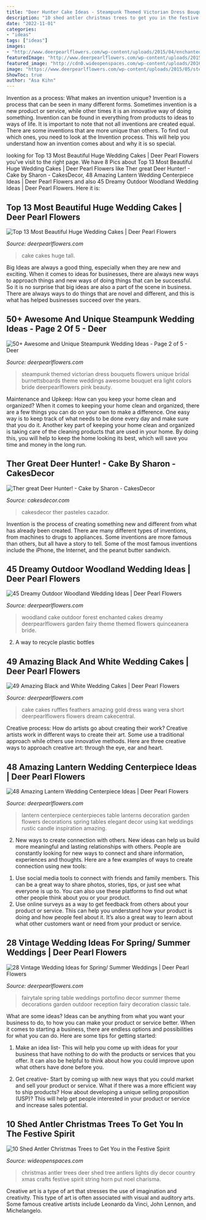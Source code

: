 ```yaml
---
title: "Deer Hunter Cake Ideas - Steampunk Themed Victorian Dress Bouquets Flowers Unique Bridal Burnettsboards Theme Weddings Awesome Bouquet Era Light Colors Bride Deerpearlflowers Pink Beauty"
description: "10 shed antler christmas trees to get you in the festive spirit"
date: "2022-11-01"
categories:
- "ideas"
tags: ["ideas"]
images:
- "http://www.deerpearlflowers.com/wp-content/uploads/2015/04/enchanted-forest-wedding-cake-682x1024.jpg"
featuredImage: "http://www.deerpearlflowers.com/wp-content/uploads/2015/08/Classic-tall-wedding-cake.jpg"
featured_image: "http://cdn0.wideopenspaces.com/wp-content/uploads/2016/12/Shed9.jpg"
image: "https://www.deerpearlflowers.com/wp-content/uploads/2015/05/steampunk-themed-wedding-dress.jpg"
ShowToc: true
author: "Asa Kihn"
---
```



Invention as a process: What makes an invention unique?
Invention is a process that can be seen in many different forms. Sometimes invention is a new product or service, while other times it is an innovative way of doing something. Invention can be found in everything from products to ideas to ways of life.
It is important to note that not all inventions are created equal. There are some inventions that are more unique than others. To find out which ones, you need to look at the Invention process. This will help you understand how an invention comes about and why it is so special.

	

		
looking for Top 13 Most Beautiful Huge Wedding Cakes | Deer Pearl Flowers you've visit to the right page. We have 8 Pics about Top 13 Most Beautiful Huge Wedding Cakes | Deer Pearl Flowers like Ther great Deer Hunter! - Cake by Sharon - CakesDecor, 48 Amazing Lantern Wedding Centerpiece Ideas | Deer Pearl Flowers and also 45 Dreamy Outdoor Woodland Wedding Ideas | Deer Pearl Flowers. Here it is:
		
    
## Top 13 Most Beautiful Huge Wedding Cakes | Deer Pearl Flowers

<img loading=lazy src="http://www.deerpearlflowers.com/wp-content/uploads/2015/08/Classic-tall-wedding-cake.jpg" onerror="this.onerror=null;this.src='https://tse1.mm.bing.net/th?id=OIP.LB7q2Sy-nnlnlz1pSmI0TQHaMJ&amp;pid=15.1';" alt="Top 13 Most Beautiful Huge Wedding Cakes | Deer Pearl Flowers">

_Source: deerpearlflowers.com_

>cake cakes huge tall. 

	

Big Ideas are always a good thing, especially when they are new and exciting. When it comes to ideas for businesses, there are always new ways to approach things and new ways of doing things that can be successful. So it is no surprise that big ideas are also a part of the scene in business. There are always ways to do things that are novel and different, and this is what has helped businesses succeed over the years.

    
## 50+ Awesome And Unique Steampunk Wedding Ideas - Page 2 Of 5 - Deer

<img loading=lazy src="https://www.deerpearlflowers.com/wp-content/uploads/2015/05/steampunk-themed-wedding-dress.jpg" onerror="this.onerror=null;this.src='https://tse1.mm.bing.net/th?id=OIP.qDXtdfxbcR9J9u0WcUjoYwHaLH&amp;pid=15.1';" alt="50+ Awesome and Unique Steampunk Wedding Ideas - Page 2 of 5 - Deer">

_Source: deerpearlflowers.com_

>steampunk themed victorian dress bouquets flowers unique bridal burnettsboards theme weddings awesome bouquet era light colors bride deerpearlflowers pink beauty. 

	

Maintenance and Upkeep: How can you keep your home clean and organized?
When it comes to keeping your home clean and organized, there are a few things you can do on your own to make a difference. One easy way is to keep track of what needs to be done every day and make sure that you do it. Another key part of keeping your home clean and organized is taking care of the cleaning products that are used in your home. By doing this, you will help to keep the home looking its best, which will save you time and money in the long run.

    
## Ther Great Deer Hunter! - Cake By Sharon - CakesDecor

<img loading=lazy src="https://pic.cakesdecor.com/m/dx5sijkywiucm9cxtb1b.jpg" onerror="this.onerror=null;this.src='https://tse3.mm.bing.net/th?id=OIP.92nMscmnrpMaadMSBUlw4AHaLG&amp;pid=15.1';" alt="Ther great Deer Hunter! - Cake by Sharon - CakesDecor">

_Source: cakesdecor.com_

>cakesdecor ther pasteles cazador. 

	

Invention is the process of creating something new and different from what has already been created. There are many different types of inventions, from machines to drugs to appliances. Some inventions are more famous than others, but all have a story to tell. Some of the most famous inventions include the iPhone, the Internet, and the peanut butter sandwich.

    
## 45 Dreamy Outdoor Woodland Wedding Ideas | Deer Pearl Flowers

<img loading=lazy src="http://www.deerpearlflowers.com/wp-content/uploads/2015/04/enchanted-forest-wedding-cake-682x1024.jpg" onerror="this.onerror=null;this.src='https://tse2.mm.bing.net/th?id=OIP.2uzAP8KQTWkxWsKzK6F_pwHaLH&amp;pid=15.1';" alt="45 Dreamy Outdoor Woodland Wedding Ideas | Deer Pearl Flowers">

_Source: deerpearlflowers.com_

>woodland cake outdoor forest enchanted cakes dreamy deerpearlflowers garden fairy theme themed flowers quinceanera bride. 

	

2. A way to recycle plastic bottles 

    
## 49 Amazing Black And White Wedding Cakes | Deer Pearl Flowers

<img loading=lazy src="http://www.deerpearlflowers.com/wp-content/uploads/2015/05/white-and-black-wedding-cake-inspired-by-vera-wang-short-wedding-dress.jpg" onerror="this.onerror=null;this.src='https://tse4.mm.bing.net/th?id=OIP.tVJM9k7mz4h3_TAHna8VnQHaKa&amp;pid=15.1';" alt="49 Amazing Black and White Wedding Cakes | Deer Pearl Flowers">

_Source: deerpearlflowers.com_

>cake cakes ruffles feathers amazing gold dress wang vera short deerpearlflowers flowers dream cakecentral. 

	

Creative process: How do artists go about creating their work?
Creative artists work in different ways to create their art. Some use a traditional approach while others use innovative methods. Here are three creative ways to approach creative art: through the eye, ear and heart.

    
## 48 Amazing Lantern Wedding Centerpiece Ideas | Deer Pearl Flowers

<img loading=lazy src="http://www.deerpearlflowers.com/wp-content/uploads/2015/05/Vintage-lantern-centerpiece.jpg" onerror="this.onerror=null;this.src='https://tse4.mm.bing.net/th?id=OIP.u-uOHGLmt6ZAVeLso41aMQHaLH&amp;pid=15.1';" alt="48 Amazing Lantern Wedding Centerpiece Ideas | Deer Pearl Flowers">

_Source: deerpearlflowers.com_

>lantern centerpiece centerpieces table lanterns decoration garden flowers decorations spring tables elegant decor using kat weddings rustic candle inspiration amazing. 

	

2. New ways to create connection with others.
New ideas can help us build more meaningful and lasting relationships with others. People are constantly looking for new ways to connect and share information, experiences and thoughts. Here are a few examples of ways to create connection using new tools: 
1) Use social media tools to connect with friends and family members. This can be a great way to share photos, stories, tips, or just see what everyone is up to. You can also use these platforms to find out what other people think about you or your product. 
2) Use online surveys as a way to get feedback from others about your product or service. This can help you understand how your product is doing and how people feel about it. It’s also a great way to learn about what other customers want or need from your product or service.

    
## 28 Vintage Wedding Ideas For Spring/ Summer Weddings | Deer Pearl Flowers

<img loading=lazy src="http://www.deerpearlflowers.com/wp-content/uploads/2015/10/Fairytale-Portofino-Wedding-Table-Decor-Ideas.jpg" onerror="this.onerror=null;this.src='https://tse2.mm.bing.net/th?id=OIP.X1iR8yaYtw9VTjahkC5higHaLH&amp;pid=15.1';" alt="28 Vintage Wedding Ideas for Spring/ Summer Weddings | Deer Pearl Flowers">

_Source: deerpearlflowers.com_

>fairytale spring table weddings portofino decor summer theme decorations garden outdoor reception fairy decoration classic tale. 

	

What are some ideas?
Ideas can be anything from what you want your business to do, to how you can make your product or service better. When it comes to starting a business, there are endless options and possibilities for what you can do. Here are some tips for getting started: 
1. Make an idea list- This will help you come up with ideas for your business that have nothing to do with the products or services that you offer. It can also be helpful to think about how you could improve upon what others have done before you.

2. Get creative- Start by coming up with new ways that you could market and sell your product or service. What if there was a more efficient way to ship products? How about developing a unique selling proposition (USP)? This will help get people interested in your product or service and increase sales potential. 


    
## 10 Shed Antler Christmas Trees To Get You In The Festive Spirit

<img loading=lazy src="http://cdn0.wideopenspaces.com/wp-content/uploads/2016/12/Shed9.jpg" onerror="this.onerror=null;this.src='https://tse1.mm.bing.net/th?id=OIP.Kf1iszOfRAGNf04Pp7BqHgHaKC&amp;pid=15.1';" alt="10 Shed Antler Christmas Trees to Get You in the Festive Spirit">

_Source: wideopenspaces.com_

>christmas antler trees deer shed tree antlers lights diy decor country xmas crafts festive spirit string horn put noel charisma. 

	

Creative art is a type of art that stresses the use of imagination and creativity. This type of art is often associated with visual and auditory arts. Some famous creative artists include Leonardo da Vinci, John Lennon, and Michelangelo.

